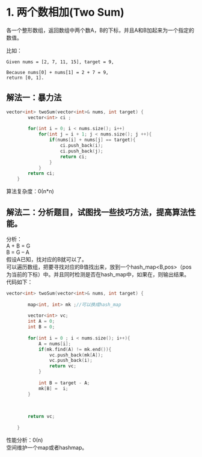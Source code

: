 # 1.	两个数相加(Two Sum)

各一个整形数组，返回数组中两个数A，B的下标，并且A和B加起来为一个指定的数值。

比如：
```
Given nums = [2, 7, 11, 15], target = 9,

Because nums[0] + nums[1] = 2 + 7 = 9,
return [0, 1].
```

## 解法一：暴力法
``` c++
vector<int> twoSum(vector<int>& nums, int target) {
        vector<int> ci ;
        
        for(int i = 0; i < nums.size(); i++)
            for(int j = i + 1; j < nums.size(); j ++){
                if(nums[i] + nums[j] == target){
                    ci.push_back(i);
                    ci.push_back(j);
                    return ci;
                }
            }
        return ci;
    }
```
算法复杂度：0(n*n)

## 解法二：分析题目，试图找一些技巧方法，提高算法性能。
分析：<br>
A + B = G<br>
B = G – A<br>
假设A已知，找对应的B就可以了。<br>
可以遍历数组，把要寻找对应的B值找出来，放到一个hash_map<B,pos>（pos为当前的下标）中。并且同时检测是否在hash_map中，如果在，则输出结果。<br>
代码如下：<br>
``` c++
vector<int> twoSum(vector<int>& nums, int target) {
        
        map<int, int> mk ;//可以换成hash_map
        
        vector<int> vc;
        int A = 0;
        int B = 0;
        
        for(int i = 0 ; i < nums.size(); i++){
            A = nums[i];
            if(mk.find(A) != mk.end()){
                vc.push_back(mk[A]);
                vc.push_back(i);
                return vc;
            }
            
            int B = target - A;
            mk[B] =  i;
        }
        
        
        
        return vc;
        
    }
```
性能分析：0(n)<br>
空间维护一个map或者hashmap。
